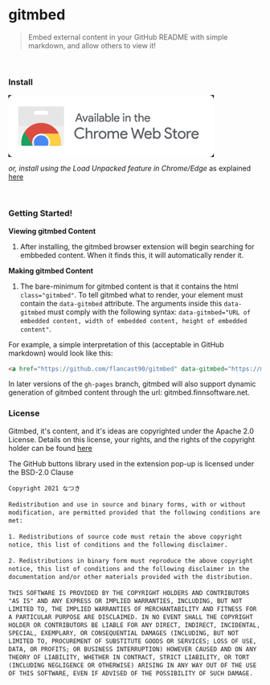 # gitmbed
> Embed external content in your GitHub README with simple markdown, and allow others to view it!

<br />

### Install
<a href=""><img src="get_on_cws.png" align="center"/></a>

_or, install using the Load Unpacked feature in Chrome/Edge_ as explained [here](https://webkul.com/blog/how-to-install-the-unpacked-extension-in-chrome/)

<br />

### Getting Started!

**Viewing gitmbed Content**<br />

1. After installing, the gitmbed browser extension will begin searching for embbeded content. When it finds this, it will automatically render it.

**Making gitmbed Content**<br />

1. The bare-minimum for gitmbed content is that it contains the html ``class="gitmbed"``. To tell gitmbed what to render, your element must contain the ``data-gitmbed`` attribute. The arguments inside this ``data-gitmbed`` must comply with the following syntax: ``data-gitmbed="URL of embedded content, width of embedded content, height of embedded content"``.

For example, a simple interpretation of this (acceptable in GitHub markdown) would look like this:
```html
<a href="https://github.com/flancast90/gitmbed" data-gitmbed="https://musescore.com/user/35848526/scores/6907224/embed, 100%, 500" class="gitmbed"><img width="100%" src="https://flancast90.github.io/gitmBed/button_gitmbed.png"/></a>
```

In later versions of the ``gh-pages`` branch, gitmbed will also support dynamic generation of gitmbed content through the url: gitmbed.finnsoftware.net.

### License

Gitmbed, it's content, and it's ideas are copyrighted under the Apache 2.0 License. Details on this license, your rights, and the rights of the copyright holder can be found [here](https://www.apache.org/licenses/LICENSE-2.0)

The GitHub buttons library used in the extension pop-up is licensed under the BSD-2.0 Clause

```
Copyright 2021 なつき

Redistribution and use in source and binary forms, with or without modification, are permitted provided that the following conditions are met:

1. Redistributions of source code must retain the above copyright notice, this list of conditions and the following disclaimer.

2. Redistributions in binary form must reproduce the above copyright notice, this list of conditions and the following disclaimer in the documentation and/or other materials provided with the distribution.

THIS SOFTWARE IS PROVIDED BY THE COPYRIGHT HOLDERS AND CONTRIBUTORS "AS IS" AND ANY EXPRESS OR IMPLIED WARRANTIES, INCLUDING, BUT NOT LIMITED TO, THE IMPLIED WARRANTIES OF MERCHANTABILITY AND FITNESS FOR A PARTICULAR PURPOSE ARE DISCLAIMED. IN NO EVENT SHALL THE COPYRIGHT HOLDER OR CONTRIBUTORS BE LIABLE FOR ANY DIRECT, INDIRECT, INCIDENTAL, SPECIAL, EXEMPLARY, OR CONSEQUENTIAL DAMAGES (INCLUDING, BUT NOT LIMITED TO, PROCUREMENT OF SUBSTITUTE GOODS OR SERVICES; LOSS OF USE, DATA, OR PROFITS; OR BUSINESS INTERRUPTION) HOWEVER CAUSED AND ON ANY THEORY OF LIABILITY, WHETHER IN CONTRACT, STRICT LIABILITY, OR TORT (INCLUDING NEGLIGENCE OR OTHERWISE) ARISING IN ANY WAY OUT OF THE USE OF THIS SOFTWARE, EVEN IF ADVISED OF THE POSSIBILITY OF SUCH DAMAGE.
```


